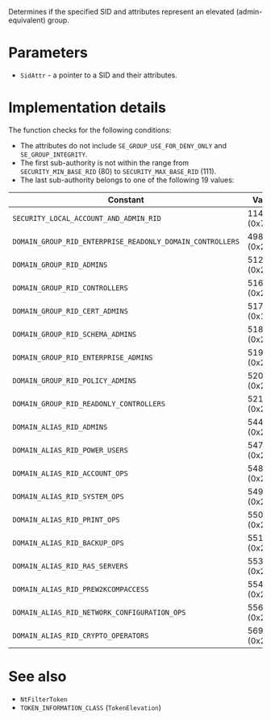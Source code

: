 Determines if the specified SID and attributes represent an elevated (admin-equivalent) group.

# Parameters
 - `SidAttr` - a pointer to a SID and their attributes.

# Implementation details
The function checks for the following conditions:
 - The attributes do not include `SE_GROUP_USE_FOR_DENY_ONLY` and `SE_GROUP_INTEGRITY`.
 - The first sub-authority is not within the range from `SECURITY_MIN_BASE_RID` (80) to `SECURITY_MAX_BASE_RID` (111).
 - The last sub-authority belongs to one of the following 19 values:

Constant                                                  | Value
--------------------------------------------------------- | -----
`SECURITY_LOCAL_ACCOUNT_AND_ADMIN_RID`                    | 114 (0x72)
`DOMAIN_GROUP_RID_ENTERPRISE_READONLY_DOMAIN_CONTROLLERS` | 498 (0x200)
`DOMAIN_GROUP_RID_ADMINS`                                 | 512 (0x204)
`DOMAIN_GROUP_RID_CONTROLLERS`                            | 516 (0x209)
`DOMAIN_GROUP_RID_CERT_ADMINS`                            | 517 (0x1F2)
`DOMAIN_GROUP_RID_SCHEMA_ADMINS`                          | 518 (0x205)
`DOMAIN_GROUP_RID_ENTERPRISE_ADMINS`                      | 519 (0x206)
`DOMAIN_GROUP_RID_POLICY_ADMINS`                          | 520 (0x207)
`DOMAIN_GROUP_RID_READONLY_CONTROLLERS`                   | 521 (0x208)
`DOMAIN_ALIAS_RID_ADMINS`                                 | 544 (0x220)
`DOMAIN_ALIAS_RID_POWER_USERS`                            | 547 (0x223)
`DOMAIN_ALIAS_RID_ACCOUNT_OPS`                            | 548 (0x224)
`DOMAIN_ALIAS_RID_SYSTEM_OPS`                             | 549 (0x225)
`DOMAIN_ALIAS_RID_PRINT_OPS`                              | 550 (0x226)
`DOMAIN_ALIAS_RID_BACKUP_OPS`                             | 551 (0x227)
`DOMAIN_ALIAS_RID_RAS_SERVERS`                            | 553 (0x229)
`DOMAIN_ALIAS_RID_PREW2KCOMPACCESS`                       | 554 (0x22A)
`DOMAIN_ALIAS_RID_NETWORK_CONFIGURATION_OPS`              | 556 (0x22C)
`DOMAIN_ALIAS_RID_CRYPTO_OPERATORS`                       | 569 (0x239)

# See also
 - `NtFilterToken`
 - `TOKEN_INFORMATION_CLASS` (`TokenElevation`)

